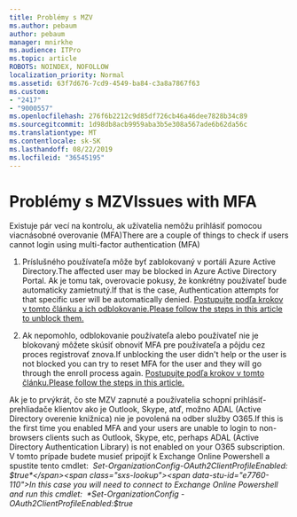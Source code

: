 ```yaml
---
title: Problémy s MZV
ms.author: pebaum
author: pebaum
manager: mnirkhe
ms.audience: ITPro
ms.topic: article
ROBOTS: NOINDEX, NOFOLLOW
localization_priority: Normal
ms.assetid: 63f7d676-7cd9-4549-ba84-c3a8a7867f63
ms.custom:
- "2417"
- "9000557"
ms.openlocfilehash: 276f6b2212c9d85df726cb46a46dee7828b34c89
ms.sourcegitcommit: 1d98db8acb9959aba3b5e308a567ade6b62da56c
ms.translationtype: MT
ms.contentlocale: sk-SK
ms.lasthandoff: 08/22/2019
ms.locfileid: "36545195"
---
```

# <a name="issues-with-mfa"></a><span data-ttu-id="e7760-102">Problémy s MZV</span><span class="sxs-lookup"><span data-stu-id="e7760-102">Issues with MFA</span></span>
<span data-ttu-id="e7760-103">Existuje pár vecí na kontrolu, ak užívatelia nemôžu prihlásiť pomocou viacnásobné overovanie (MFA)</span><span class="sxs-lookup"><span data-stu-id="e7760-103">There are a couple of things to check if users cannot login using multi-factor authentication (MFA)</span></span>

1. <span data-ttu-id="e7760-104">Príslušného používateľa môže byť zablokovaný v portáli Azure Active Directory.</span><span class="sxs-lookup"><span data-stu-id="e7760-104">The affected user may be blocked in Azure Active Directory Portal.</span></span> <span data-ttu-id="e7760-105">Ak je tomu tak, overovacie pokusy, že konkrétny používateľ bude automaticky zamietnutý.</span><span class="sxs-lookup"><span data-stu-id="e7760-105">If that is the case, Authentication attempts for that specific user will be automatically denied.</span></span> [<span data-ttu-id="e7760-106">Postupujte podľa krokov v tomto článku a ich odblokovanie.</span><span class="sxs-lookup"><span data-stu-id="e7760-106">Please follow the steps in this article to unblock them.</span></span>](https://docs.microsoft.com/azure/active-directory/authentication/howto-mfa-mfasettings#block-and-unblock-users)

2. <span data-ttu-id="e7760-107">Ak nepomohlo, odblokovanie používateľa alebo používateľ nie je blokovaný môžete skúsiť obnoviť MFA pre používateľa a pôjdu cez proces registrovať znova.</span><span class="sxs-lookup"><span data-stu-id="e7760-107">If unblocking the user didn't help or the user is not blocked you can try to reset MFA for the user and they will go through the enroll process again.</span></span> [<span data-ttu-id="e7760-108">Postupujte podľa krokov v tomto článku.</span><span class="sxs-lookup"><span data-stu-id="e7760-108">Please follow the steps in this article.</span></span>](https://docs.microsoft.com/azure/active-directory/authentication/howto-mfa-userdevicesettings#require-users-to-provide-contact-methods-again)

<span data-ttu-id="e7760-109">Ak je to prvýkrát, čo ste MZV zapnuté a používatelia schopní prihlásiť-prehliadače klientov ako je Outlook, Skype, atď, možno ADAL (Active Directory overenie knižnica) nie je povolená na odber služby O365.</span><span class="sxs-lookup"><span data-stu-id="e7760-109">If this is the first time you enabled MFA and your users are unable to login to non-browsers clients such as Outlook, Skype, etc, perhaps ADAL (Active Directory Authentication Library) is not enabled on your O365 subscription.</span></span> <span data-ttu-id="e7760-110">V tomto prípade budete musieť pripojiť k Exchange Online Powershell a spustite tento cmdlet:  *Set-OrganizationConfig-OAuth2ClientProfileEnabled: $true*</span><span class="sxs-lookup"><span data-stu-id="e7760-110">In this case you will need to connect to Exchange Online Powershell and run this cmdlet:  *Set-OrganizationConfig -OAuth2ClientProfileEnabled:$true*</span></span>